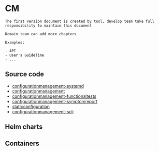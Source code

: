 # CM

```{note}
The first version document is created by tool, develop team take full responsibility to maintain this document

Domain team can add more chapters

Examples:

- API
- User's Guideline
- ...
```

## Source code

- [configurationmanagement-systemd](https://gitlabe1.ext.net.nokia.com/cm/configurationmanagement-systemd/-/blob/master/README.md)
- [configurationmanagement](https://gitlabe1.ext.net.nokia.com/cm/configurationmanagement/-/blob/master/README.md)
- [configurationmanagement-functionaltests](https://gitlabe1.ext.net.nokia.com/cm/configurationmanagement-functionaltests/-/blob/master/README.md)
- [configurationmanagement-symptomreport](https://gitlabe1.ext.net.nokia.com/cm/configurationmanagement-symptomreport/-/blob/master/README.md)
- [staticconfiguration](https://gitlabe1.ext.net.nokia.com/cm/staticconfiguration/-/blob/master/README.md)
- [configurationmanagement-scli](https://gitlabe1.ext.net.nokia.com/cm/configurationmanagement-scli/-/blob/master/README.md)

## Helm charts


## Containers

